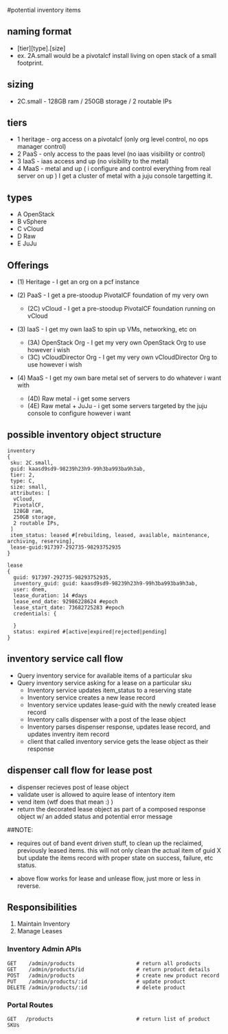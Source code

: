 #potential inventory items

## naming format
  * [tier][type].[size]
  * ex. 2A.small would be a pivotalcf install living on open stack of a small footprint.
  
## sizing
  * 2C.small - 128GB ram / 250GB storage / 2 routable IPs 

## tiers
  * 1 heritage - org access on a pivotalcf (only org level control, no ops manager control)
  * 2 PaaS - only access to the paas level (no iaas visibility or control)
  * 3 IaaS - iaas access and up (no visibility to the metal)
  * 4 MaaS - metal and up ( i configure and control everything from real server on up ) I get a cluster of metal with a juju console targetting it.

## types
  * A OpenStack 
  * B vSphere
  * C vCloud
  * D Raw
  * E JuJu

## Offerings

* (1) Heritage - I get an org on a pcf instance

* (2) PaaS - I get a pre-stoodup PivotalCF foundation of my very own
  * (2C) vCloud - I get a pre-stoodup PivotalCF foundation running on vCloud

* (3) IaaS - I get my own IaaS to spin up VMs, networking, etc on
  * (3A) OpenStack Org - I get my very own OpenStack Org to use however i wish
  * (3C) vCloudDirector Org - I get my very own vCloudDirector Org to use however i wish

* (4) MaaS - I get my own bare metal set of servers to do whatever i want with
  * (4D) Raw metal - i get some servers
  * (4E) Raw metal + JuJu - i get some servers targeted by the juju console to configure however i want

## possible inventory object structure
```
inventory
{
 sku: 2C.small,
 guid: kaasd9sd9-98239h23h9-99h3ba993ba9h3ab,
 tier: 2,
 type: C,
 size: small,
 attributes: [
  vCloud,
  PivotalCF,
  128GB ram,
  250GB storage,
  2 routable IPs,
 ]
 item_status: leased #[rebuilding, leased, available, maintenance, archiving, reserving], 
 lease-guid:917397-292735-98293752935
}

lease
{
  guid: 917397-292735-98293752935,
  inventory_guid: guid: kaasd9sd9-98239h23h9-99h3ba993ba9h3ab,
  user: dnem,
  lease_duration: 14 #days
  lease_end_date: 92986228624 #epoch
  lease_start_date: 73682725283 #epoch
  credentials: {

  }
  status: expired #[active|expired|rejected|pending]
}

```

## inventory service call flow
 * Query inventory service for available items of a particular sku
 * Query inventory service asking for a lease on a particular sku
   * Inventory service updates item_status to a reserving state
   * Inventory service creates a new lease record
   * Inventory service updates lease-guid with the newly created lease record
   * Inventory calls dispenser with a post of the lease object
   * Inventory parses dispenser response, updates lease record, and updates inventry item record
   * client that called inventory service gets the lease object as their response

## dispenser call flow for lease post
 * dispenser recieves post of lease object
  * validate user is allowed to aquire lease of intentory item
  * vend item (wtf does that mean :) )
  * return the decorated lease object as part of a composed response object w/ an added status and potential error message

##NOTE:
* requires out of band event driven stuff, to clean up the reclaimed, previously leased items. this will not only clean the actual item of guid X but update the items record with proper state on success, failure, etc status.

* above flow works for lease and unlease flow, just more or less in reverse.


## Responsibilities

1. Maintain Inventory
2. Manage Leases

### Inventory Admin APIs
```
GET    /admin/products                    # return all products
GET    /admin/products/id                 # return product details
POST   /admin/products                    # create new product record
PUT    /admin/products/:id                # update product
DELETE /admin/products/:id                # delete product
```

### Portal Routes
```
GET   /products                           # return list of product SKUs

```
